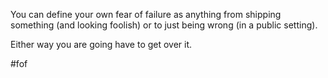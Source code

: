 You can define your own fear of failure as anything from shipping something (and looking foolish) or to just being wrong (in a public setting). 

Either way you are going have to get over it. 

#fof
